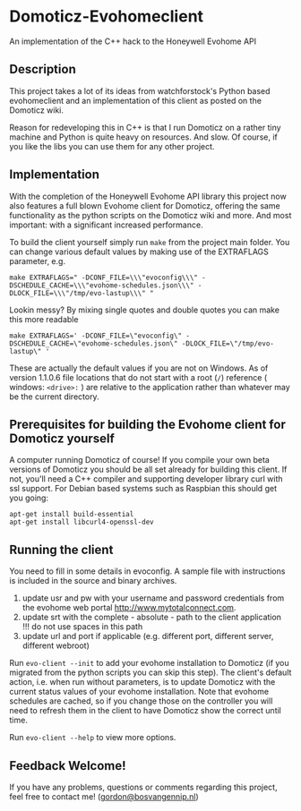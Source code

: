 # Domoticz-Evohomeclient

An implementation of the C++ hack to the Honeywell Evohome API

## Description

This project takes a lot of its ideas from watchforstock's Python based evohomeclient and an implementation of this client as posted on the Domoticz wiki.

Reason for redeveloping this in C++ is that I run Domoticz on a rather tiny machine and Python is quite heavy 
on resources. And slow. Of course, if you like the libs you can use them for any other project.

## Implementation

With the completion of the Honeywell Evohome API library this project now also features a full blown Evohome client for Domoticz, offering the same functionality as the python scripts on the Domoticz wiki and more. And most important: with a significant increased performance.

To build the client yourself simply run ` make ` from the project main folder. You can change various default values by making use of the EXTRAFLAGS parameter, e.g.

    make EXTRAFLAGS=" -DCONF_FILE=\\\"evoconfig\\\" -DSCHEDULE_CACHE=\\\"evohome-schedules.json\\\" -DLOCK_FILE=\\\"/tmp/evo-lastup\\\" "

Lookin messy? By mixing single quotes and double quotes you can make this more readable

    make EXTRAFLAGS=' -DCONF_FILE=\"evoconfig\" -DSCHEDULE_CACHE=\"evohome-schedules.json\" -DLOCK_FILE=\"/tmp/evo-lastup\" '

These are actually the default values if you are not on Windows. As of version 1.1.0.6 file locations that do not start with a root (` / `) reference ( windows: ` <drive>: ` ) are relative to the application rather than whatever may be the current directory.


## Prerequisites for building the Evohome client for Domoticz yourself

A computer running Domoticz of course! If you compile your own beta versions of Domoticz you should be all set already for building this client. If not, you'll need a C++ compiler and supporting developer library curl with ssl support. For Debian based systems such as Raspbian this should get you going:

    apt-get install build-essential
    apt-get install libcurl4-openssl-dev


## Running the client

You need to fill in some details in evoconfig. A sample file with instructions is included in the source and binary archives.

1. update usr and pw with your username and password credentials from the evohome web portal http://www.mytotalconnect.com.
1. update srt with the complete - absolute - path to the client application<br>!!! do not use spaces in this path
1. update url and port if applicable (e.g. different port, different server, different webroot)

Run ` evo-client --init ` to add your evohome installation to Domoticz (if you migrated from the python scripts you can skip this step). The client's default action, i.e. when run without parameters, is to update Domoticz with the current status values of your evohome installation. Note that evohome schedules are cached, so if you change those on the controller you will need to refresh them in the client to have Domoticz show the correct until time.<br>

Run ` evo-client --help ` to view more options.

## Feedback Welcome!

If you have any problems, questions or comments regarding this project, feel free to contact me! (gordon@bosvangennip.nl)

